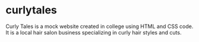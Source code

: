 # curlytales
Curly Tales is a mock website created in college using HTML and CSS code. <br> It is a local hair salon business specializing in curly hair styles and cuts.
